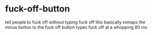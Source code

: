 # fuck-off-button
tell people to fuck off without typing fuck off
this basically remaps the minus button to the fuck off button
types fuck off at a whopping 80 ms
